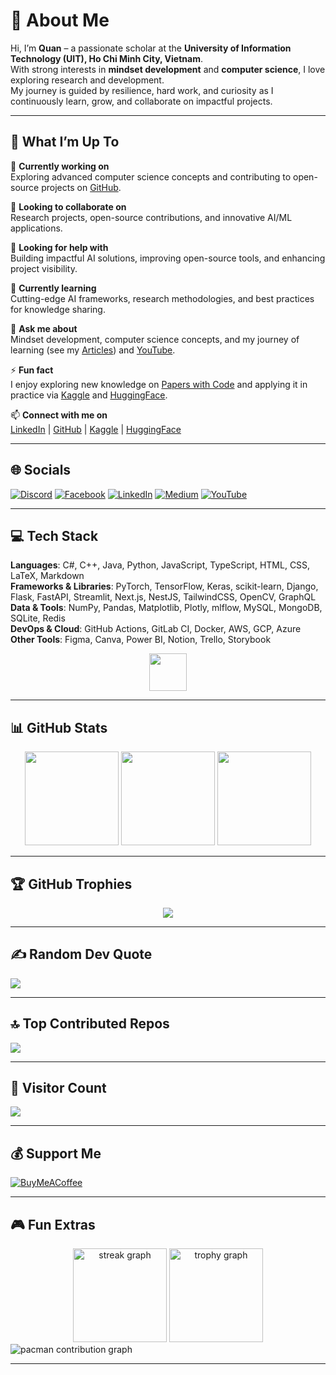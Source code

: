 # 💫 About Me  

Hi, I’m **Quan** – a passionate scholar at the **University of Information Technology (UIT), Ho Chi Minh City, Vietnam**.  
With strong interests in **mindset development** and **computer science**, I love exploring research and development.  
My journey is guided by resilience, hard work, and curiosity as I continuously learn, grow, and collaborate on impactful projects.  

---

## 🚀 What I’m Up To  

🔭 **Currently working on**  
Exploring advanced computer science concepts and contributing to open-source projects on [GitHub](https://github.com/QuanHoangNgoc).  

🤝 **Looking to collaborate on**  
Research projects, open-source contributions, and innovative AI/ML applications.  

🧠 **Looking for help with**  
Building impactful AI solutions, improving open-source tools, and enhancing project visibility.  

🌱 **Currently learning**  
Cutting-edge AI frameworks, research methodologies, and best practices for knowledge sharing.  

💬 **Ask me about**  
Mindset development, computer science concepts, and my journey of learning (see my [Articles](https://sites.google.com/view/quan12i/trang-ch%E1%BB%A7?fbclid=IwAR3FfEwShxH6ZSOuZovAmZRb5TsljtnbunuYTHFITcd_K4odDwrVUyzzvjQ)) and [YouTube](https://www.youtube.com/@QuanHoangNgoc-yu9uo?sub_confirmation=1).  

⚡ **Fun fact**  
I enjoy exploring new knowledge on [Papers with Code](https://paperswithcode.com/sota) and applying it in practice via [Kaggle](https://www.kaggle.com/quanhoangngoc) and [HuggingFace](https://huggingface.co/QuanHoangNgoc).  

📫 **Connect with me on**  
[LinkedIn](https://www.linkedin.com/in/quanhoangngoc) | [GitHub](https://github.com/QuanHoangNgoc) | [Kaggle](https://www.kaggle.com/quanhoangngoc) | [HuggingFace](https://huggingface.co/QuanHoangNgoc)  

---

## 🌐 Socials  

[![Discord](https://img.shields.io/badge/Discord-%237289DA.svg?logo=discord&logoColor=white)](https://discord.gg/quan_21229) 
[![Facebook](https://img.shields.io/badge/Facebook-%231877F2.svg?logo=Facebook&logoColor=white)](https://facebook.com/quanhnqt) 
[![LinkedIn](https://img.shields.io/badge/LinkedIn-%230077B5.svg?logo=linkedin&logoColor=white)](https://linkedin.com/in/quanhoangngoc) 
[![Medium](https://img.shields.io/badge/Medium-12100E?logo=medium&logoColor=white)](https://medium.com/@@22521178) 
[![YouTube](https://img.shields.io/badge/YouTube-%23FF0000.svg?logo=YouTube&logoColor=white)](https://youtube.com/@@QuanHoangNgoc-yu9uo)  

---

## 💻 Tech Stack  

**Languages**: C#, C++, Java, Python, JavaScript, TypeScript, HTML, CSS, LaTeX, Markdown  
**Frameworks & Libraries**: PyTorch, TensorFlow, Keras, scikit-learn, Django, Flask, FastAPI, Streamlit, Next.js, NestJS, TailwindCSS, OpenCV, GraphQL  
**Data & Tools**: NumPy, Pandas, Matplotlib, Plotly, mlflow, MySQL, MongoDB, SQLite, Redis  
**DevOps & Cloud**: GitHub Actions, GitLab CI, Docker, AWS, GCP, Azure  
**Other Tools**: Figma, Canva, Power BI, Notion, Trello, Storybook  

<div align="center">
  <img src="https://skillicons.dev/icons?i=py,java,cpp,ts,go,rust,graphql,nextjs,nestjs,tailwind,aws,docker" height="60" />
</div>  

---

## 📊 GitHub Stats  

<div align="center">  
  <img src="https://github-readme-stats.vercel.app/api?username=QuanHoangNgoc&theme=transparent&hide_border=false&include_all_commits=true&count_private=true" height="150" />  
  <img src="https://nirzak-streak-stats.vercel.app/?user=QuanHoangNgoc&theme=transparent&hide_border=false" height="150" />  
  <img src="https://github-readme-stats.vercel.app/api/top-langs/?username=QuanHoangNgoc&theme=transparent&hide_border=false&layout=compact" height="150" />  
</div>  

---

## 🏆 GitHub Trophies  

<div align="center">  
  <img src="https://github-profile-trophy.vercel.app/?username=QuanHoangNgoc&theme=transparent&no-frame=false&margin-w=4" />  
</div>  

---

## ✍️ Random Dev Quote  

![](https://quotes-github-readme.vercel.app/api?type=horizontal&theme=tokyonight)  

---

## 🔝 Top Contributed Repos  

![](https://github-contributor-stats.vercel.app/api?username=QuanHoangNgoc&limit=5&theme=default&combine_all_yearly_contributions=true)  

---

## 👀 Visitor Count  

[![](https://visitcount.itsvg.in/api?id=QuanHoangNgoc&icon=7&color=1)](https://visitcount.itsvg.in)  

---

## 💰 Support Me  

[![BuyMeACoffee](https://img.shields.io/badge/Buy%20Me%20a%20Coffee-ffdd00?style=for-the-badge&logo=buy-me-a-coffee&logoColor=black)](https://buymeacoffee.com/)  

---

## 🎮 Fun Extras  

<div align="center">  
  <img src="https://streak-stats.demolab.com?user=maurodesouza&locale=en&mode=daily&theme=dracula&hide_border=false&border_radius=5&order=3" height="150" alt="streak graph" />  
  <img src="https://github-profile-trophy.vercel.app?username=maurodesouza&theme=dracula&column=-1&row=1&margin-w=8&margin-h=8&no-bg=false&no-frame=false&order=4" height="150" alt="trophy graph" />  
</div>  

<picture>  
  <source media="(prefers-color-scheme: dark)" srcset="https://raw.githubusercontent.com/maurodesouza/maurodesouza/output/pacman-contribution-graph-dark.svg">  
  <source media="(prefers-color-scheme: light)" srcset="https://raw.githubusercontent.com/maurodesouza/maurodesouza/output/pacman-contribution-graph.svg">  
  <img alt="pacman contribution graph" src="https://raw.githubusercontent.com/maurodesouza/maurodesouza/output/pacman-contribution-graph.svg">  
</picture>  

---
